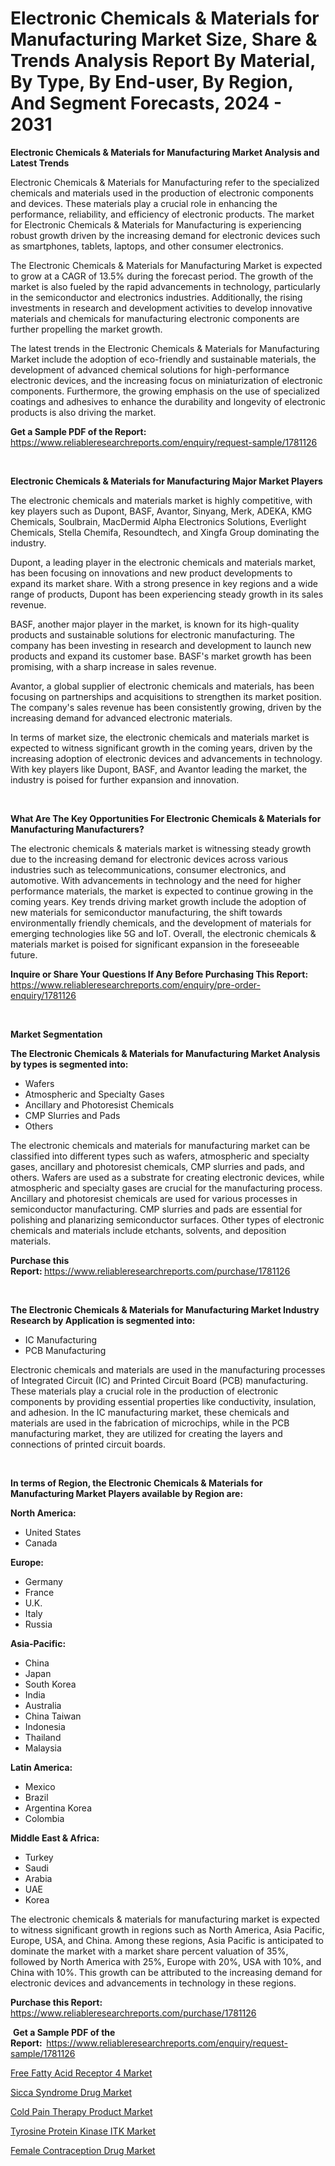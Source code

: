 <p><h1>Electronic Chemicals & Materials for Manufacturing Market Size, Share & Trends Analysis Report By Material, By Type, By End-user, By Region, And Segment Forecasts, 2024 - 2031</h1></p><p><strong>Electronic Chemicals & Materials for Manufacturing Market Analysis and Latest Trends</strong></p>
<p><p>Electronic Chemicals & Materials for Manufacturing refer to the specialized chemicals and materials used in the production of electronic components and devices. These materials play a crucial role in enhancing the performance, reliability, and efficiency of electronic products. The market for Electronic Chemicals & Materials for Manufacturing is experiencing robust growth driven by the increasing demand for electronic devices such as smartphones, tablets, laptops, and other consumer electronics.</p><p>The Electronic Chemicals & Materials for Manufacturing Market is expected to grow at a CAGR of 13.5% during the forecast period. The growth of the market is also fueled by the rapid advancements in technology, particularly in the semiconductor and electronics industries. Additionally, the rising investments in research and development activities to develop innovative materials and chemicals for manufacturing electronic components are further propelling the market growth.</p><p>The latest trends in the Electronic Chemicals & Materials for Manufacturing Market include the adoption of eco-friendly and sustainable materials, the development of advanced chemical solutions for high-performance electronic devices, and the increasing focus on miniaturization of electronic components. Furthermore, the growing emphasis on the use of specialized coatings and adhesives to enhance the durability and longevity of electronic products is also driving the market.</p></p>
<p><strong>Get a Sample PDF of the Report:&nbsp;</strong> <a href="https://www.reliableresearchreports.com/enquiry/request-sample/1781126">https://www.reliableresearchreports.com/enquiry/request-sample/1781126</a></p>
<p>&nbsp;</p>
<p><strong>Electronic Chemicals & Materials for Manufacturing Major Market Players</strong></p>
<p><p>The electronic chemicals and materials market is highly competitive, with key players such as Dupont, BASF, Avantor, Sinyang, Merk, ADEKA, KMG Chemicals, Soulbrain, MacDermid Alpha Electronics Solutions, Everlight Chemicals, Stella Chemifa, Resoundtech, and Xingfa Group dominating the industry. </p><p>Dupont, a leading player in the electronic chemicals and materials market, has been focusing on innovations and new product developments to expand its market share. With a strong presence in key regions and a wide range of products, Dupont has been experiencing steady growth in its sales revenue.</p><p>BASF, another major player in the market, is known for its high-quality products and sustainable solutions for electronic manufacturing. The company has been investing in research and development to launch new products and expand its customer base. BASF's market growth has been promising, with a sharp increase in sales revenue.</p><p>Avantor, a global supplier of electronic chemicals and materials, has been focusing on partnerships and acquisitions to strengthen its market position. The company's sales revenue has been consistently growing, driven by the increasing demand for advanced electronic materials.</p><p>In terms of market size, the electronic chemicals and materials market is expected to witness significant growth in the coming years, driven by the increasing adoption of electronic devices and advancements in technology. With key players like Dupont, BASF, and Avantor leading the market, the industry is poised for further expansion and innovation.</p></p>
<p>&nbsp;</p>
<p><strong>What Are The Key Opportunities For Electronic Chemicals & Materials for Manufacturing Manufacturers?</strong></p>
<p><p>The electronic chemicals & materials market is witnessing steady growth due to the increasing demand for electronic devices across various industries such as telecommunications, consumer electronics, and automotive. With advancements in technology and the need for higher performance materials, the market is expected to continue growing in the coming years. Key trends driving market growth include the adoption of new materials for semiconductor manufacturing, the shift towards environmentally friendly chemicals, and the development of materials for emerging technologies like 5G and IoT. Overall, the electronic chemicals & materials market is poised for significant expansion in the foreseeable future.</p></p>
<p><strong>Inquire or Share Your Questions If Any Before Purchasing This Report:</strong> <a href="https://www.reliableresearchreports.com/enquiry/pre-order-enquiry/1781126">https://www.reliableresearchreports.com/enquiry/pre-order-enquiry/1781126</a></p>
<p>&nbsp;</p>
<p><strong>Market Segmentation</strong></p>
<p><strong>The Electronic Chemicals & Materials for Manufacturing Market Analysis by types is segmented into:</strong></p>
<p><ul><li>Wafers</li><li>Atmospheric and Specialty Gases</li><li>Ancillary and Photoresist Chemicals</li><li>CMP Slurries and Pads</li><li>Others</li></ul></p>
<p><p>The electronic chemicals and materials for manufacturing market can be classified into different types such as wafers, atmospheric and specialty gases, ancillary and photoresist chemicals, CMP slurries and pads, and others. Wafers are used as a substrate for creating electronic devices, while atmospheric and specialty gases are crucial for the manufacturing process. Ancillary and photoresist chemicals are used for various processes in semiconductor manufacturing. CMP slurries and pads are essential for polishing and planarizing semiconductor surfaces. Other types of electronic chemicals and materials include etchants, solvents, and deposition materials.</p></p>
<p><strong>Purchase this Report:&nbsp;</strong><a href="https://www.reliableresearchreports.com/purchase/1781126">https://www.reliableresearchreports.com/purchase/1781126</a></p>
<p>&nbsp;</p>
<p><strong>The Electronic Chemicals & Materials for Manufacturing Market Industry Research by Application is segmented into:</strong></p>
<p><ul><li>IC Manufacturing</li><li>PCB Manufacturing</li></ul></p>
<p><p>Electronic chemicals and materials are used in the manufacturing processes of Integrated Circuit (IC) and Printed Circuit Board (PCB) manufacturing. These materials play a crucial role in the production of electronic components by providing essential properties like conductivity, insulation, and adhesion. In the IC manufacturing market, these chemicals and materials are used in the fabrication of microchips, while in the PCB manufacturing market, they are utilized for creating the layers and connections of printed circuit boards.</p></p>
<p>&nbsp;</p>
<p><strong>In terms of Region, the Electronic Chemicals & Materials for Manufacturing Market Players available by Region are:</strong></p>
<p>
    <p> <strong> North America: </strong>
        <ul>
            <li>United States</li>
            <li>Canada</li>
        </ul>
        </p> 
    <p> <strong> Europe: </strong>
        <ul>
            <li>Germany</li>
            <li>France</li>
            <li>U.K.</li>
            <li>Italy</li>
            <li>Russia</li>
        </ul>
        </p> 
    <p> <strong> Asia-Pacific: </strong>
        <ul>
            <li>China</li>
            <li>Japan</li>
            <li>South Korea</li>
            <li>India</li>
            <li>Australia</li>
            <li>China Taiwan</li>
            <li>Indonesia</li>
            <li>Thailand</li>
            <li>Malaysia</li>
        </ul>
        </p> 
    <p> <strong> Latin America: </strong>
        <ul>
            <li>Mexico</li>
            <li>Brazil</li>
            <li>Argentina Korea</li>
            <li>Colombia</li>
        </ul>
        </p> 
    <p> <strong> Middle East & Africa: </strong>
        <ul>
            <li>Turkey</li>
            <li>Saudi</li>
            <li>Arabia</li>
            <li>UAE</li>
            <li>Korea</li>
        </ul>
    </p>
    </p>
<p><p>The electronic chemicals & materials for manufacturing market is expected to witness significant growth in regions such as North America, Asia Pacific, Europe, USA, and China. Among these regions, Asia Pacific is anticipated to dominate the market with a market share percent valuation of 35%, followed by North America with 25%, Europe with 20%, USA with 10%, and China with 10%. This growth can be attributed to the increasing demand for electronic devices and advancements in technology in these regions.</p></p>
<p><strong>Purchase this Report: </strong><a href="https://www.reliableresearchreports.com/purchase/1781126">https://www.reliableresearchreports.com/purchase/1781126</a></p>
<p>&nbsp;<strong>Get a Sample PDF of the Report:&nbsp;&nbsp;</strong><a href="https://www.reliableresearchreports.com/enquiry/request-sample/1781126">https://www.reliableresearchreports.com/enquiry/request-sample/1781126</a></p>
<p><strong></strong></p>
<p><p><a href="https://medium.com/@jackytorphy/free-fatty-acid-receptor-4-market-furnishes-information-on-market-share-market-trends-and-market-abb7d7d17ef3">Free Fatty Acid Receptor 4 Market</a></p><p><a href="https://medium.com/@jackytorphy/sicca-syndrome-drug-market-competitive-analysis-market-trends-and-forecast-to-2031-b7dd74ccd0b0">Sicca Syndrome Drug Market</a></p><p><a href="https://medium.com/@shanelerde/cold-pain-therapy-product-market-analysis-its-cagr-market-segmentation-and-global-industry-2fba0a1a60aa">Cold Pain Therapy Product Market</a></p><p><a href="https://medium.com/@jackytorphy/tyrosine-protein-kinase-itk-market-trends-forecast-and-competitive-analysis-to-2031-cbf396a0b207">Tyrosine Protein Kinase ITK Market</a></p><p><a href="https://medium.com/@jackytorphy/female-contraception-drug-market-competitive-analysis-market-trends-and-forecast-to-2031-27a2a40f1711">Female Contraception Drug Market</a></p></p>
